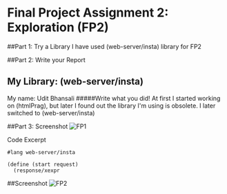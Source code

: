 # Final Project Assignment 2: Exploration (FP2)

##Part 1: Try a Library
I have used (web-server/insta) library for FP2

##Part 2: Write your Report
## My Library: (web-server/insta)
My name: Udit Bhansali
#####Write what you did!
At first I started working on (htmlPrag), but later I found out the library I'm using is obsolete. I later switched to (web-server/insta)

##Part 3: Screenshot
![FP1](http://i.imgur.com/vonTgcj.png?1)

Code Excerpt
```
#lang web-server/insta
 
(define (start request)
  (response/xexpr
```
##Screenshot
![FP2](http://i.imgur.com/TcWAYBC.png?1)
